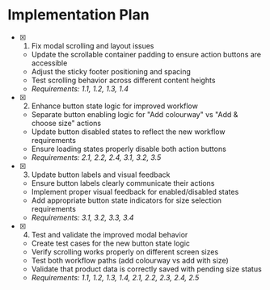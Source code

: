 # Implementation Plan

- [x] 1. Fix modal scrolling and layout issues
  - Update the scrollable container padding to ensure action buttons are accessible
  - Adjust the sticky footer positioning and spacing
  - Test scrolling behavior across different content heights
  - _Requirements: 1.1, 1.2, 1.3, 1.4_

- [x] 2. Enhance button state logic for improved workflow
  - Separate button enabling logic for "Add colourway" vs "Add & choose size" actions
  - Update button disabled states to reflect the new workflow requirements
  - Ensure loading states properly disable both action buttons
  - _Requirements: 2.1, 2.2, 2.4, 3.1, 3.2, 3.5_

- [x] 3. Update button labels and visual feedback
  - Ensure button labels clearly communicate their actions
  - Implement proper visual feedback for enabled/disabled states
  - Add appropriate button state indicators for size selection requirements
  - _Requirements: 3.1, 3.2, 3.3, 3.4_

- [x] 4. Test and validate the improved modal behavior
  - Create test cases for the new button state logic
  - Verify scrolling works properly on different screen sizes
  - Test both workflow paths (add colourway vs add with size)
  - Validate that product data is correctly saved with pending size status
  - _Requirements: 1.1, 1.2, 1.3, 1.4, 2.1, 2.2, 2.3, 2.4, 2.5_